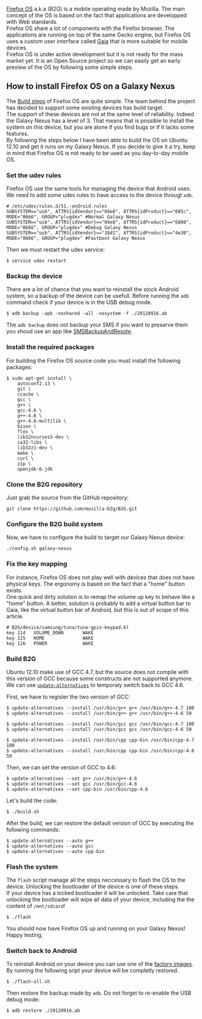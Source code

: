 [Firefox OS](https://developer.mozilla.org/en-US/docs/Mozilla/Firefox_OS) a.k.a 
(B2G) is a mobile operating made by Mozilla. The main concept of the OS is 
based on the fact that applications are developped with Web standards.  
Firefox OS share a lot of components with the Firefox browser. The applications 
are running on top of the same Gecko engine, but Firefox OS uses a custom user 
interface called [Gaia](https://developer.mozilla.org/en-US/docs/Mozilla/Firefox_OS/Gaia) 
that is more suitable for mobile devices.   
Firefox OS is under active development but it is not ready for the mass market 
yet. It is an Open Source project so we can easily get an early preview of 
the OS by following some simple steps.

How to install Firefox OS on a Galaxy Nexus
-------------------------------------------

The [Build steps](https://developer.mozilla.org/en-US/docs/Mozilla/Boot_to_Gecko/B2G_build_prerequisites) 
of Firefox OS are quite simple. The team behind the project has decided to 
support some existing devices has build target.     
The support of these devices are not at the same level of reliability. Indeed 
the Galaxy Nexus has a level of 3. That means that is possible to install the 
system on this device, but you are alone if you find bugs or if it lacks some 
features.   
By following the steps below I have been able to build the OS on Ubuntu 12.10 
and get it runs on my Galaxy Nexus. If you decide to give it a try, keep in 
mind that Firefox OS is not ready to be used as you day-to-day mobile OS.

### Set the udev rules

Firefox OS use the same tools for managing the device that Android uses. We need
to add some udev rules to have access to the device througt `adb`.

    # /etc/udev/rules.d/51.-android.rules
    SUBSYSTEM=="usb", ATTRS{idVendor}=="04e8", ATTRS{idProduct}=="685c", MODE="0666", GROUP="plugdev" #Normal Galaxy Nexus
    SUBSYSTEM=="usb", ATTRS{idVendor}=="04e8", ATTRS{idProduct}=="6860", MODE="0666", GROUP="plugdev" #Debug Galaxy Nexus
    SUBSYSTEM=="usb", ATTRS{idVendor}=="18d1", ATTRS{idProduct}=="4e30", MODE="0666", GROUP="plugdev" #Fastboot Galaxy Nexus

Then we must restart the udev service:

    $ service udev restart

### Backup the device

There are a lot of chance that you want to reinstall the stock Android system, 
so a backup of the device can be usefull. Before running the `adb` command check
if your device is in the USB debug mode.

    $ adb backup -apk -noshared -all -nosystem -f ./20120916.ab

The `adb backup` does not backup your SMS if you want to preserve them you shoud
use an app like [SMSBackupAndResote](https://play.google.com/store/apps/details?id=com.riteshsahu.SMSBackupRestore&feature=search_result#?t=W251bGwsMSwxLDEsImNvbS5yaXRlc2hzYWh1LlNNU0JhY2t1cFJlc3RvcmUiXQ..).

### Install the required packages

For building the Firefox OS source code you must install the following packages:

    $ sudo apt-get install \
        autoconf2.13 \
        git \
        ccache \
        gcc \
        g++ \
        gcc-4.6 \
        g++-4.6 \
        g++-4.6-multilib \
        bison \
        flex \
        lib32ncurses5-dev \
        ia32-libs \
        lib32z1-dev \
        make \
        curl \
        zip \
        openjdk-6-jdk

### Clone the B2G repository

Just grab the source from the GitHub repository:

    git clone https://github.com/mozilla-b2g/B2G.git

### Configure the B2G build system

Now, we have to configure the build to target our Galaxy Nexus device:

    ./config.sh galaxy-nexus

### Fix the key mapping

For instance, Firefox OS does not play well with devices that does not have 
physical keys. The ergonomy is based on the fact that a "home" button exists.   
One quick and dirty solution is to remap the volume up key to behave like a 
"home" button. A better, solution is probably to add a virtual button bar to 
Gaia, like the virtual button bar of Android, but this is out of scope of this
article.

    # B2G/device/samsung/tuna/tuna-gpio-keypad.kl
    key 114   VOLUME_DOWN       WAKE
    key 115   HOME              WAKE
    key 116   POWER             WAKE

### Build B2G

Ubuntu 12.10 make use of GCC 4.7, but the source does not compile with this 
version of GCC because some constructs are not supported anymore. We can use 
[`update-alternatives`](http://linux.die.net/man/8/update-alternatives) to
temporaly switch back to GCC 4.6.

First, we have to register the two version of GCC:

    $ update-alternatives --install /usr/bin/g++ g++ /usr/bin/g++-4.7 100
    $ update-alternatives --install /usr/bin/g++ g++ /usr/bin/g++-4.6 50

    $ update-alternatives --install /usr/bin/gcc gcc /usr/bin/gcc-4.7 100
    $ update-alternatives --install /usr/bin/gcc gcc /usr/bin/gcc-4.6 50

    $ update-alternatives --install /usr/bin/cpp cpp-bin /usr/bin/cpp-4.7 100
    $ update-alternatives --install /usr/bin/cpp cpp-bin /usr/bin/cpp-4.6 50

Then, we can set the version of GCC to 4.6:

    $ update-alternatives --set g++ /usr/bin/g++-4.6
    $ update-alternatives --set gcc /usr/bin/gcc-4.6
    $ update-alternatives --set cpp-bin /usr/bin/cpp-4.6

Let's build the code:

    $ ./build.sh

After the build, we can restore the default version of GCC by executing the 
following commands:

    $ update-alternatives --auto g++
    $ update-alternatives --auto gcc
    $ update-alternatives --auto cpp-bin

### Flash the system

The `flash` script manage all the steps neccessary to flash the OS to the 
device. Unlocking the bootloader of the device is one of these steps.   
If your device has a locked bootloader it will be unlocked. Take care that 
unlocking the bootloader will wipe all data of your device, including the the 
content of `/mnt/sdcard`!

    $ ./flash

You should now have Firefox OS up and running on your Galaxy Nexus! 
Happy testing.

### Switch back to Android

To reinstall Android on your device you can use one of the
[factory images](https://developers.google.com/android/nexus/images#mysid).
By running the following sript your device will be completly restored.

    $ ./flash-all.sh

Then restore the backup made by `adb`. Do not forget to re-enable the USB debug
mode:

    $ adb restore ./20120916.ab
